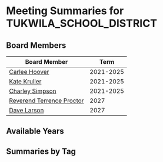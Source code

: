 # Meeting Summaries for TUKWILA_SCHOOL_DISTRICT

## Board Members

| Board Member       | Term           |
|--------------------|----------------|
| [Carlee Hoover](board_member_143.md) | 2021-2025 |
| [Kate Kruller](board_member_144.md) | 2021-2025 |
| [Charley Simpson](board_member_145.md) | 2021-2025 |
| [Reverend Terrence Proctor](board_member_146.md) | 2027 |
| [Dave Larson](board_member_147.md) | 2027 |

## Available Years

## Summaries by Tag
